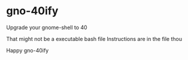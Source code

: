 # gno-40ify
Upgrade your gnome-shell to 40


That might not be a executable bash file
Instructions are in the file thou


Happy gno-40ify
